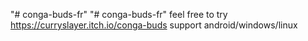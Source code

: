 "# conga-buds-fr" 
"# conga-buds-fr" 
feel free to try https://curryslayer.itch.io/conga-buds
support android/windows/linux
